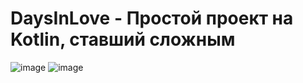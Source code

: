 # DaysInLove - Простой проект на Kotlin, ставший сложным
![image](https://github.com/user-attachments/assets/1101c9b0-b4d3-4a92-b9c2-b1b51ac4c9d7)
![image](https://github.com/user-attachments/assets/958fefc6-cec3-4606-9f8d-4d9ea8c3f8a9)
